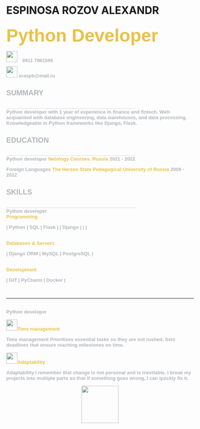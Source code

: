 
# ESPINOSA ROZOV ALEXANDR


 <h3><font size="10" color="e8c149" face="Arial">Python Developer<br>

 <image src="https://eraalex.github.io/task3espinosa/telephone.png" width = "30">
 <font size="2" color="b2b5bc" face="Arial">8911 7861595<br>

 <image src="https://eraalex.github.io/task3espinosa/email.png" width = "30">
 <font size="2" color="b2b5bc" face="Arial"> eraspb@mail.ru
<br>

<h2>SUMMARY</h2>
________________________________________________
<br>Python developer with 1 year of experience in finance and fintech.
Well-acquainted with database engineering, data warehouses, and data processing.
Knowledgeable in Python frameworks like Django, Flask.  <br>

<h2>EDUCATION</h2>
________________________________________________  <br>
Python developer
<font size="2" color="e8c149" face="Arial">Netology Courses. Russia</font>
2021 - 2022 <br>


Foreign Languages
<font size="2" color="e8c149" face="Arial">The Herzen State Pedagogical University of Russia</font>
2008 - 2012  <br>


<h2>SKILLS</h2>
________________________________________________
<br>Python developer
<br><font size="2" color="e8c149" face="Arial">Programming</font><br>

 
| Python     |    SQL     | Flask |
| Django     |  |    |

<br><font size="2" color="e8c149" face="Arial">Databases & Servers</font><br>


| Django ORM | MySQL | PostgreSQL |

<br><font size="2" color="e8c149" face="Arial">Development</font><br>

| GIT        | PyCharm | Docker |

<br>

________________________________________________
<br>Python developer<br>

<image src="https://eraalex.github.io/task3espinosa/clock2.png" width = "30"><font size="2" color="e8c149" face="Arial">Time management</font><br>

Time management
Prioritizes essential tasks so they are not rushed. Sets deadlines that ensure reaching milestones on time.
<br>

<image src="https://eraalex.github.io/task3espinosa/rings.png" width = "30"><font size="2" color="e8c149" face="Arial">Adaptability</font><br>

Adaptability
I remember that change is not personal and is inevitable. I break my projects into multiple parts so that if something goes wrong, I can quickly fix it.





<div id="header" align="center">
    <img src="https://media.giphy.com/media/M9gbBd9nbDrOTu1Mqx/giphy.gif" width="100"/>
</div>



